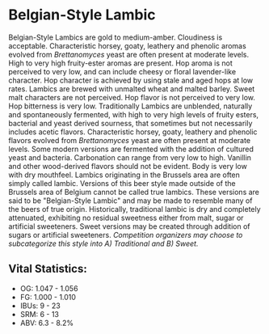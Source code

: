 # Belgian-Style Lambic

Belgian-Style Lambics are gold to medium-amber. Cloudiness is acceptable. Characteristic horsey, goaty, leathery and phenolic aromas evolved from _Brettanomyces_ yeast are often present at moderate levels. High to very high fruity-ester aromas are present. Hop aroma is not perceived to very low, and can include cheesy or floral lavender-like character. Hop character is achieved by using stale and aged hops at low rates. Lambics are brewed with unmalted wheat and malted barley. Sweet malt characters are not perceived. Hop flavor is not perceived to very low. Hop bitterness is very low. Traditionally Lambics are unblended, naturally and spontaneously fermented, with high to very high levels of fruity esters, bacterial and yeast derived sourness, that sometimes but not necessarily includes acetic flavors. Characteristic horsey, goaty, leathery and phenolic flavors evolved from _Brettanomyces_ yeast are often present at moderate levels. Some modern versions are fermented with the addition of cultured yeast and bacteria. Carbonation can range from very low to high. Vanillin and other wood-derived flavors should not be evident. Body is very low with dry mouthfeel. Lambics originating in the Brussels area are often simply called lambic. Versions of this beer style made outside of the Brussels area of Belgium cannot be called true lambics. These versions are said to be "Belgian-Style Lambic" and may be made to resemble many of the beers of true origin. Historically, traditional lambic is dry and completely attenuated, exhibiting no residual sweetness either from malt, sugar or artificial sweeteners. Sweet versions may be created through addition of sugars or artificial sweeteners. _Competition organizers may choose to subcategorize this style into A) Traditional and B) Sweet._

## Vital Statistics:

- OG: 1.047 - 1.056
- FG: 1.000 - 1.010
- IBUs: 9 - 23
- SRM: 6 - 13
- ABV: 6.3 - 8.2% 